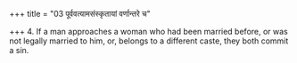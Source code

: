 +++
title = "03 पूर्ववत्यामसंस्कृतायां वर्णान्तरे च"

+++
4. If a man approaches a woman who had been married before, or was not legally married to him, or, belongs to a different caste, they both commit a sin.
